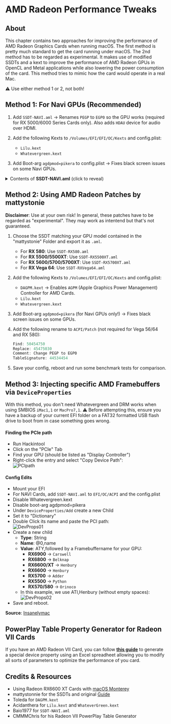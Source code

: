 # AMD Radeon Performance Tweaks

## About
This chapter contains two approaches for improving the performance of AMD Radeon Graphics Cards when running macOS. The first method is pretty much standard to get the card running under macOS. The 2nd method has to be regarded as experimental. It makes use of modified SSDTs and a kext to improve the performance of AMD Radeon GPUs in OpenCL and Metal applications while also lowering the power consumption of the card. This method tries to mimic how the card would operate in a real Mac. 

:warning: Use either method 1 or 2, not both!

## Method 1: For Navi GPUs (Recommended)
1. Add `SSDT-NAVI.aml` &rarr; Renames `PEGP` to `EGP0` so the GPU works (required for RX 5000/6000 Series Cards only). Also adds `HDAU` device for audio over HDMI.

2. Add the following Kexts to `/Volumes/EFI/EFI/OC/Kexts` and config.plist:
    - `Lilu.kext`
    - `Whatevergreen.kext`
3. Add Boot-arg `agdpmod=pikera` to config.plist → Fixes black screen issues on some Navi GPUs.

<details>
<summary>Contents of <strong>SSDT-NAVI.aml</strong> (click to reveal)</summary>

```swift
External (_SB_.PCI0, DeviceObj)
External (_SB_.PCI0.PEG0, DeviceObj)
External (_SB_.PCI0.PEG0.PEGP, DeviceObj)

Scope (\_SB)
{
    Scope (PCI0)
    {
        Scope (PEG0)
        {
            Scope (PEGP)
            {
                Method (_STA, 0, NotSerialized)  // _STA: Status
                {
                    If (_OSI ("Darwin"))
                    {
                        Return (Zero)
                    }
                    Else
                    {
                        Return (0x0F)
                    }
                }
            }

            Device (EGP0)
            {
                Name (_ADR, Zero)  // _ADR: Address
                Method (_STA, 0, NotSerialized)  // _STA: Status
                {
                    If (_OSI ("Darwin"))
                    {
                        Return (0x0F)
                    }
                    Else
                    {
                        Return (Zero)
                    }
                }

                Device (EGP1)
                {
                    Name (_ADR, Zero)  // _ADR: Address
                    Device (GFX0)
                    {
                        Name (_ADR, Zero)  // _ADR: Address
                        Name (_SUN, One)  // _SUN: Slot User Number
                        Method (_DSM, 4, NotSerialized)  // _DSM: Device-Specific Method
                        {
                            If ((Arg2 == Zero))
                            {
                                Return (Buffer (One)
                                {
                                     0x03                                             // .
                                })
                            }

                            Return (Package (0x02)
                            {
                                "hda-gfx", 
                                Buffer (0x0A)
                                {
                                    "onboard-2"
                                }
                            })
                        }
                    }

                    Device (HDAU)
                    {
                        Name (_ADR, One)  // _ADR: Address
                        Method (_DSM, 4, NotSerialized)  // _DSM: Device-Specific Method
                        {
                            If ((Arg2 == Zero))
                            {
                                Return (Buffer (One)
                                {
                                     0x03                                             // .
                                })
                            }

                            Return (Package (0x0A)
                            {
                                "AAPL,slot-name", 
                                "Built In", 
                                "device_type", 
                                Buffer (0x13)
                                {
                                    "Controller HDMI/DP"
                                }, 

                                "name", 
                                "High Definition Multimedia Interface", 
                                "model", 
                                Buffer (0x25)
                                {
                                    "High Definition Multimedia Interface"
                                }, 

                                "hda-gfx", 
                                Buffer (0x0A)
                                {
                                    "onboard-2"
                                }
                            })
                        }
                    }
                }
            }
        }
    }
}
```
</details>

## Method 2: Using AMD Radeon Patches by mattystonie
**Disclaimer**: Use at your own risk! In general, these patches have to be regarded as "experimental". They may work as intentend but that's not guaranteed.

1. Choose the SSDT matching your GPU model contained in the "mattystonie" Folder and export it as `.aml`.
    - For **RX 580**: Use `SSDT-RX580.aml`
    - For **RX 5500/5500XT**: Use `SSDT-RX5500XT.aml` 
    - For **RX 5600/5700/5700XT**: Use `SSDT-RX5700XT.aml`
    - For **RX Vega 64**: Use `SSDT-RXVega64.aml`
2. Add the following Kexts to `/Volumes/EFI/EFI/OC/Kexts` and config.plist:
    - `DAGPM.kext` &rarr; Enables `AGPM` (Apple Graphics Power Management) Controller for AMD Cards.
    - `Lilu.kext`
    - `Whatevergreen.kext`
3. Add Boot-arg `agdpmod=pikera` (for Navi GPUs only!) &rarr; Fixes black screen issues on some GPUs.
4. Add the following rename to `ACPI/Patch` (not required for Vega 56/64 and RX 580):
	
	```swift
	Find: 50454750
	Replace: 45475030
	Comment: Change PEGP to EGP0
	TableSignature: 44534454
	```
5. Save your config, reboot and run some benchmark tests for comparison.

## Method 3: Injecting specific AMD Framebuffers via `DeviceProperties`
With this method, you don't need Whatevergreen and DRM works when using SMBIOS `iMac1,1` or `MacPro7,1`. :warning: Before attempting this, ensure you have a backup of your current EFI folder on a FAT32 formatted USB flash drive to boot from in case something goes wrong.

#### Finding the PCIe path
- Run Hackintool
- Click on the "PCIe" Tab
- Find your GPU (should be listed as "Display Controller")
- Right-click the entry and select "Copy Device Path":</br>![PCIpath](https://user-images.githubusercontent.com/76865553/174430790-a35272cb-70fe-4756-a116-06c0f048e7a0.png)

#### Config Edits
- Mount your EFI
- For NAVI Cards, add `SSDT-NAVI.aml` to `EFI/OC/ACPI` and the config.plist
- Disable Whatevergreen.kext
- Disable boot-arg agdpmod=pikera
- Under `DeviceProperties/Add` create a new Child
- Set it to "Dictionary"
- Double Click its name and paste the PCI path:</br>![DevProps01](https://user-images.githubusercontent.com/76865553/174430804-b750e59a-46c7-4f38-aa0f-60977500b976.png)
- Create a new child
	- **Type**: String
	- **Name**: @0,name
	- **Value**: ATY,followed by a Framebuffername for your GPU:
		- **RX6900** &rarr; `Carswell`
		- **RX6800** &rarr; `Belknap`
 		- **RX6600/XT** &rarr; `Henbury`
		- **RX6600** &rarr; `Henbury` 
		- **RX5700** &rarr; `Adder`
		- **RX5500** &rarr; `Python`
		- **RX570/580** &rarr; `Orinoco`
	- In this example, we use ATI,Henbury (without empty spaces):</br>![DevProps02](https://user-images.githubusercontent.com/76865553/174430822-f63c0cf0-c8a1-463f-901d-9053e8c7a981.png)
- Save and reboot.

**Source**: [Insanelymac](https://www.insanelymac.com/forum/topic/351969-pre-release-macos-ventura/?do=findComment&comment=2786122)

## PowerPlay Table Property Generator for Radeon VII Cards

If you have an AMD Radeon VII Card, you can follow [**this guide**](https://www.insanelymac.com/forum/topic/340009-tool-radeon-vii-powerplay-table-generator-oc-uv-fan-curve/) to generate a special device property using an Excel spreadheet allowing you to modify all sorts of parameters to optimize the performance of you card.

## Credits & Resources
- Using Radeon RX6600 XT Cards with [macOS Monterey](https://github.com/perez987/rx6600xt-on-macos-monterey)
- mattystonnie for the SSDTs and original [Guide](https://www.tonymacx86.com/threads/amd-radeon-performance-enhanced-ssdt.296555/)
- Toleda for `DAGPM.kext`
- Acidanthera for `Lilu.kext` and `WhateverGreen.kext`
- Baio1977 for `SSDT-NAVI.aml`
- CMMMChris for his Radeon VII PowerPlay Table Generator
